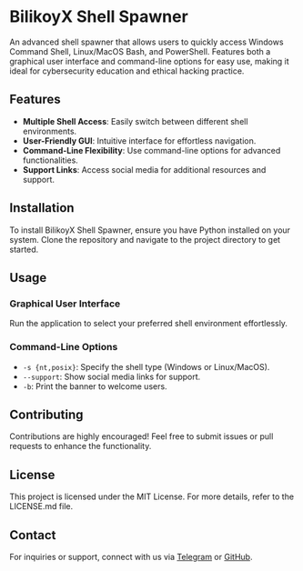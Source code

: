# BilikoyX Shell Spawner
An advanced shell spawner that allows users to quickly access Windows Command Shell, Linux/MacOS Bash, and PowerShell. Features both a graphical user interface and command-line options for easy use, making it ideal for cybersecurity education and ethical hacking practice.

## Features
- **Multiple Shell Access**: Easily switch between different shell environments.
- **User-Friendly GUI**: Intuitive interface for effortless navigation.
- **Command-Line Flexibility**: Use command-line options for advanced functionalities.
- **Support Links**: Access social media for additional resources and support.

## Installation
To install BilikoyX Shell Spawner, ensure you have Python installed on your system. Clone the repository and navigate to the project directory to get started.

## Usage
### Graphical User Interface
Run the application to select your preferred shell environment effortlessly.

### Command-Line Options
- `-s {nt,posix}`: Specify the shell type (Windows or Linux/MacOS).
- `--support`: Show social media links for support.
- `-b`: Print the banner to welcome users.

## Contributing
Contributions are highly encouraged! Feel free to submit issues or pull requests to enhance the functionality.

## License
This project is licensed under the MIT License. For more details, refer to the LICENSE.md file.

## Contact
For inquiries or support, connect with us via [Telegram](https://t.me/VigilantPhantom) or [GitHub](https://github.com/githubuser772).
